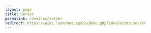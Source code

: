 ```yaml
---
layout: page
title: Server
permalink: /devices/server
redirect: https://wiki.lunarnet.space/doku.php?id=devices:server
---
```

